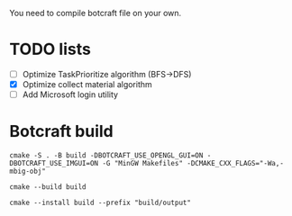 You need to compile botcraft file on your own.

# TODO lists
- [ ] Optimize TaskPrioritize algorithm (BFS->DFS)
- [x] Optimize collect material algorithm
- [ ] Add Microsoft login utility

# Botcraft build
`cmake -S . -B build -DBOTCRAFT_USE_OPENGL_GUI=ON -DBOTCRAFT_USE_IMGUI=ON -G "MinGW Makefiles" -DCMAKE_CXX_FLAGS="-Wa,-mbig-obj"`

`cmake --build build`

`cmake --install build --prefix "build/output"`
